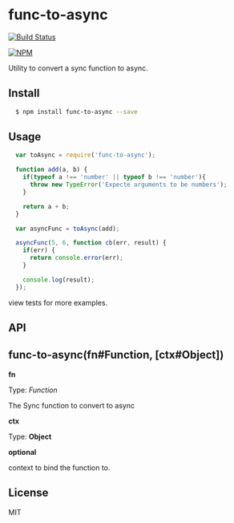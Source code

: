 # func-to-async

[![Build Status](https://travis-ci.org/lestoni/func-to-async.svg)](https://travis-ci.org/lestoni/func-to-async)

[![NPM](https://nodei.co/npm/func-to-async.png?downloads=true&stars=true)](https://nodei.co/npm/func-to-async/)

Utility to convert a sync function to async.

## Install

```sh
  $ npm install func-to-async --save
```

## Usage

```javascript
  var toAsync = require('func-to-async');

  function add(a, b) {
    if(typeof a !== 'number' || typeof b !== 'number'){
      throw new TypeError('Expecte arguments to be numbers');
    }

    return a + b;
  }

  var asyncFunc = toAsync(add);

  asyncFunc(5, 6, function cb(err, result) {
    if(err) {
      return console.error(err);
    }

    console.log(result);
  });

```

view tests for more examples.

## API

## func-to-async(fn#Function, [ctx#Object])

__fn__

Type: _Function_

The Sync function to convert to async

__ctx__

Type: __Object__

__optional__

context to bind the function to.

## License

MIT
